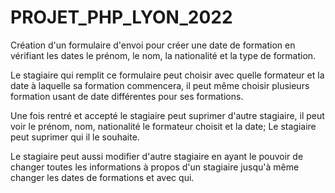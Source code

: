 # PROJET_PHP_LYON_2022

Création d'un formulaire d'envoi pour créer une date de formation en vérifiant les dates le prénom, le nom, la nationalité
et la type de formation.

Le stagiaire qui remplit ce formulaire peut choisir avec quelle formateur et la date à laquelle sa formation commencera, il peut même choisir plusieurs formation usant de date différentes pour ses formations.

Une fois rentré et accepté le stagiaire peut suprimer d'autre stagiaire, il peut voir le prénom, nom, nationalité le formateur choisit et la date; Le stagiaire peut suprimer qui il le souhaite.

Le stagiaire peut aussi modifier d'autre stagiaire en ayant le pouvoir de changer toutes les informations à propos d'un stagiaire jusqu'à même changer les dates de formations et avec qui.